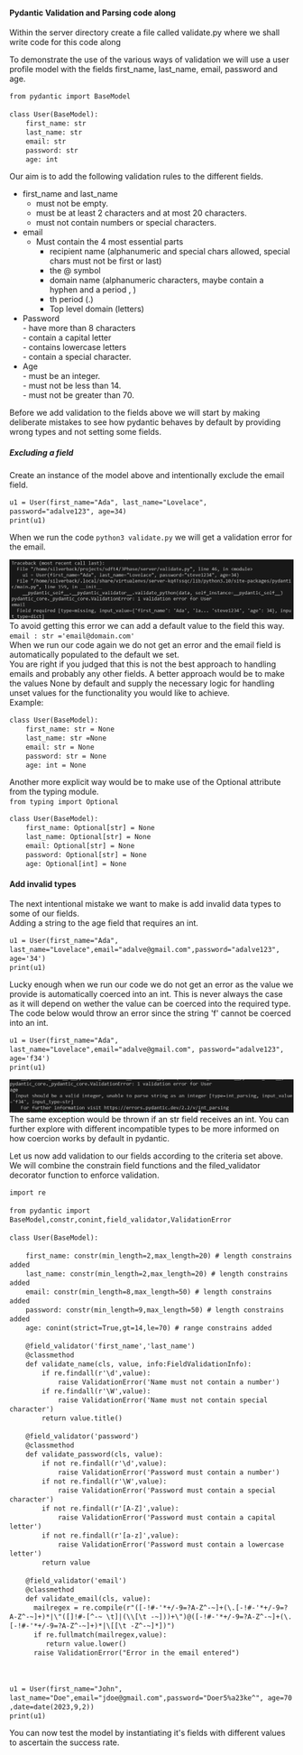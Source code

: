 #### Pydantic Validation and Parsing code along 
Within the server directory create a file called validate.py where we shall write code for this code along

To demonstrate the use of the various ways of validation we will use a user profile model with the fields first_name, last_name, email, password and age.   

```
from pydantic import BaseModel

class User(BaseModel):
    first_name: str
    last_name: str
    email: str
    password: str
    age: int

```
Our aim is to add the following validation rules to the different fields.     
- first_name and last_name  
     - must not be empty.   
     - must be at least 2 characters and at most 20 characters.   
     - must not contain numbers or special characters.  
- email     
    - Must contain the 4 most essential parts  
        - recipient name (alphanumeric and special chars allowed, special chars must not be first or last)
        - the @ symbol
        - domain name (alphanumeric characters, maybe contain a hyphen and a period , )
        - th period (.) 
        - Top level domain (letters) 
- Password  
        - have more than 8 characters   
        - contain a capital letter   
        - contains lowercase letters    
        - contain a special character.   
- Age   
        - must be an integer.   
        - must not be less than 14.     
        - must not be greater than 70.   

    
Before we add validation to the fields above we will start by making deliberate mistakes to see how pydantic behaves by default by providing wrong types and not setting some fields.   
##### Excluding a field 
Create an instance of the model above and intentionally exclude the email field. 
```    
u1 = User(first_name="Ada", last_name="Lovelace", password="adalve123", age=34)
print(u1)
```
When we run the code `python3 validate.py` we will get a validation error for the email.    

![Email Validation Pydantic](./email%20validation%20error%20Pydatic.png)    
To avoid getting this error we can add a default value to the field this way.   
`email : str ='email@domain.com' `  
When we run our code again we do not get an error and the email field is automatically populated to the default we set.   
You are right if you judged that this is not the best approach to handling emails and probably any other fields. A better approach would be to make the values None by default and supply the necessary logic for handling unset values for the functionality you would like to achieve.    
Example:
```
class User(BaseModel):
    first_name: str = None
    last_name: str =None
    email: str = None
    password: str = None
    age: int = None
```
Another more explicit way would be to make use of the Optional attribute from the typing module.  
` from typing import Optional `     
```
class User(BaseModel):
    first_name: Optional[str] = None
    last_name: Optional[str] = None 
    email: Optional[str] = None
    password: Optional[str] = None
    age: Optional[int] = None
```   
#### Add invalid types  
The next intentional mistake we want to make is add invalid data types to some of our fields.    
Adding a string to the age field that requires an int.    
```
u1 = User(first_name="Ada", last_name="Lovelace",email="adalve@gmail.com",password="adalve123", age='34')
print(u1)
```     
Lucky enough when we run our code we do not get an error as the value we provide is automatically coerced into an int. This is never always the case as it will depend on wether the value can be coerced into the required type.     
The code below would throw an error since the string 'f' cannot be coerced into an int.      
```
u1 = User(first_name="Ada", last_name="Lovelace",email="adalve@gmail.com", password="adalve123", age='f34')
print(u1)
```     
![Error for incompatible type](./Error%20for%20invalid%20input-Pydantic.png)    
The same exception would be thrown if an str field receives an int. You can further explore with different incompatible types to be more informed on how coercion works by default in pydantic.        

Let us now add validation to our fields according to the criteria set above. We will combine the constrain field functions and the filed_validator decorator function to enforce validation.  

```
import re

from pydantic import BaseModel,constr,conint,field_validator,ValidationError

class User(BaseModel):
   
    first_name: constr(min_length=2,max_length=20) # length constrains added
    last_name: constr(min_length=2,max_length=20) # length constrains added
    email: constr(min_length=8,max_length=50) # length constrains added
    password: constr(min_length=9,max_length=50) # length constrains added
    age: conint(strict=True,gt=14,le=70) # range constrains added

    @field_validator('first_name','last_name')
    @classmethod
    def validate_name(cls, value, info:FieldValidationInfo):
        if re.findall(r'\d',value):
            raise ValidationError('Name must not contain a number')
        if re.findall(r'\W',value):
            raise ValidationError('Name must not contain special character')
        return value.title()
    
    @field_validator('password')
    @classmethod
    def validate_password(cls, value):
        if not re.findall(r'\d',value):
            raise ValidationError('Password must contain a number')
        if not re.findall(r'\W',value):
            raise ValidationError('Password must contain a special character')
        if not re.findall(r'[A-Z]',value):
            raise ValidationError('Password must contain a capital letter')
        if not re.findall(r'[a-z]',value):
            raise ValidationError('Password must contain a lowercase letter')
        return value
  
    @field_validator('email')
    @classmethod
    def validate_email(cls, value):
      mailregex = re.compile(r"([-!#-'*+/-9=?A-Z^-~]+(\.[-!#-'*+/-9=?A-Z^-~]+)*|\"([]!#-[^-~ \t]|(\\[\t -~]))+\")@([-!#-'*+/-9=?A-Z^-~]+(\.[-!#-'*+/-9=?A-Z^-~]+)*|\[[\t -Z^-~]*])")
      if re.fullmatch(mailregex,value):
         return value.lower()
      raise ValidationError("Error in the email entered")


    
u1 = User(first_name="John", last_name="Doe",email="jdoe@gmail.com",password="Doer5%a23ke^", age=70 ,date=date(2023,9,2))
print(u1)

```     
You can now test the model by instantiating it's fields with different values to ascertain the success rate.      


